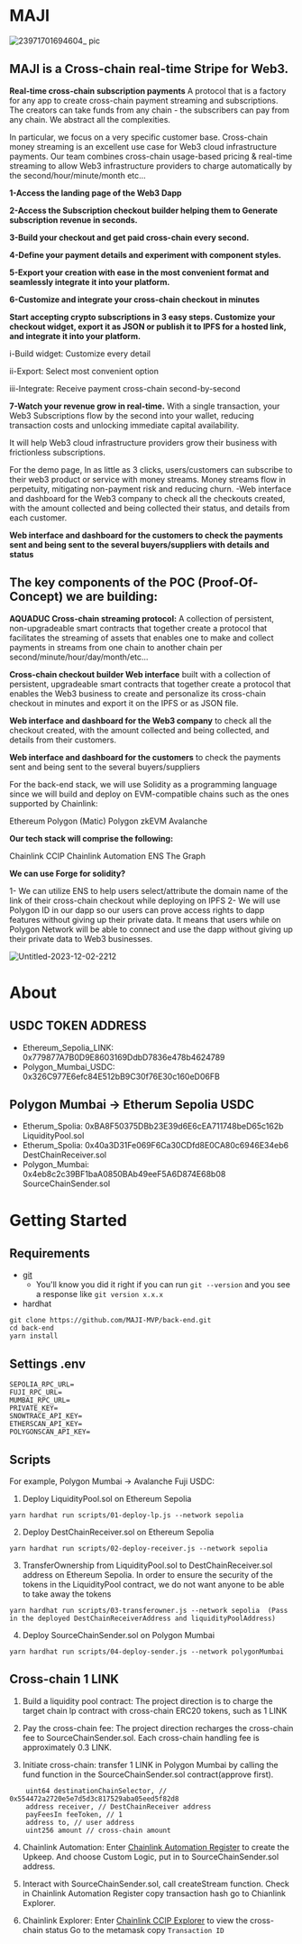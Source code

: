 # MAJI 
![23971701694604_ pic](https://github.com/MAJI-MVP/back-end/assets/125990317/43f47a5d-b6c5-4c3a-89c4-fe2a055f692f)

## MAJI is a Cross-chain real-time Stripe for Web3. 

**Real-time cross-chain subscription payments**
A protocol that is a factory for any app to create cross-chain payment streaming and subscriptions. The creators can take funds from any chain - the subscribers can pay from any chain. We abstract all the complexities. 

In particular, we focus on a very specific customer base. Cross-chain money streaming is an excellent use case for Web3 cloud infrastructure payments. Our team combines cross-chain usage-based pricing & real-time streaming to allow Web3 infrastructure providers to charge automatically by the second/hour/minute/month etc...

**1-Access the landing page of the Web3 Dapp**

**2-Access the Subscription checkout builder helping them to Generate subscription revenue in seconds.**

**3-Build your checkout and get paid cross-chain every second.**

**4-Define your payment details and experiment with component styles.**

**5-Export your creation with ease in the most convenient format and seamlessly integrate it into your platform.**

**6-Customize and integrate your cross-chain checkout in minutes**

**Start accepting crypto subscriptions in 3 easy steps. Customize your checkout widget, export it as JSON or publish it to IPFS for a hosted link, and integrate it into your platform.**

i-Build widget: Customize every detail

ii-Export: Select most convenient option

iii-Integrate: Receive payment cross-chain second-by-second

**7-Watch your revenue grow in real-time.**
With a single transaction, your Web3 Subscriptions flow by the second into your wallet, reducing transaction costs and unlocking immediate capital availability.

It will help Web3 cloud infrastructure providers grow their business with frictionless subscriptions.


For the demo page, In as little as 3 clicks, users/customers can subscribe to their web3 product or service with money streams. Money streams flow in perpetuity, mitigating non-payment risk and reducing churn. 
-Web interface and dashboard for the Web3 company to check all the checkouts created, with the amount collected and being collected their status, and details from each customer.

**Web interface and dashboard for the customers to check the payments sent and being sent to the several buyers/suppliers with details and status**

## The key components of the POC (Proof-Of-Concept) we are building:

**AQUADUC Cross-chain streaming protocol:**
A collection of persistent, non-upgradeable smart contracts that together create a protocol that facilitates the streaming of assets that enables one to make and collect payments in streams from one chain to another chain per second/minute/hour/day/month/etc...

**Cross-chain checkout builder Web interface**
built with a collection of persistent, upgradeable smart contracts that together create a protocol that enables the Web3 business to create and personalize its cross-chain checkout in minutes and export it on the IPFS or as JSON file.

**Web interface and dashboard for the Web3 company**
to check all the checkout created, with the amount collected and being collected, and details from their customers.

**Web interface and dashboard for the customers**
to check the payments sent and being sent to the several buyers/suppliers

For the back-end stack, we will use Solidity as a programming language since we will build and deploy on EVM-compatible chains such as the ones supported by Chainlink:

Ethereum
Polygon (Matic)
Polygon zkEVM
Avalanche

**Our tech stack will comprise the following:**

Chainlink CCIP
Chainlink Automation
ENS
The Graph

**We can use Forge for solidity?**

1- We can utilize ENS to help users select/attribute the domain name of the link of their cross-chain checkout while deploying on IPFS
2- We will use Polygon ID in our dapp so our users can prove access rights to dapp features without giving up their private data. It means that users while on Polygon Network will be able to connect and use the dapp without giving up their private data to Web3 businesses. 

![Untitled-2023-12-02-2212](https://github.com/MAJI-MVP/back-end/assets/125990317/e1cd2d85-1203-438c-953a-93926d5041c1)

# About

## USDC TOKEN ADDRESS
- Ethereum_Sepolia_LINK: 0x779877A7B0D9E8603169DdbD7836e478b4624789
- Polygon_Mumbai_USDC: 0x326C977E6efc84E512bB9C30f76E30c160eD06FB

## Polygon Mumbai -> Etherum Sepolia USDC
- Etherum_Spolia: 0xBA8F50375DBb23E39d6E6cEA711748beD65c162b LiquidityPool.sol
- Etherum_Spolia: 0x40a3D31Fe069F6Ca30CDfd8E0CA80c6946E34eb6 DestChainReceiver.sol
- Polygon_Mumbai: 0x4eb8c2c39BF1baA0850BAb49eeF5A6D874E68b08 SourceChainSender.sol

# Getting Started

## Requirements

- [git](https://git-scm.com/book/en/v2/Getting-Started-Installing-Git)
  - You'll know you did it right if you can run `git --version` and you see a response like `git version x.x.x`
- hardhat


```
git clone https://github.com/MAJI-MVP/back-end.git
cd back-end
yarn install
```


## Settings .env

```
SEPOLIA_RPC_URL=
FUJI_RPC_URL=
MUMBAI_RPC_URL=
PRIVATE_KEY=
SNOWTRACE_API_KEY=
ETHERSCAN_API_KEY=
POLYGONSCAN_API_KEY=
```


## Scripts

For example, Polygon Mumbai -> Avalanche Fuji USDC:

1. Deploy LiquidityPool.sol on Ethereum Sepolia

```
yarn hardhat run scripts/01-deploy-lp.js --network sepolia
```

2. Deploy DestChainReceiver.sol on Ethereum Sepolia

```
yarn hardhat run scripts/02-deploy-receiver.js --network sepolia
```

3. TransferOwnership from LiquidityPool.sol to DestChainReceiver.sol address on Ethereum Sepolia.
   In order to ensure the security of the tokens in the LiquidityPool contract, we do not want anyone to be able to take away the tokens

```
yarn hardhat run scripts/03-transferowner.js --network sepolia  (Pass in the deployed DestChainReceiverAddress and liquidityPoolAddress)
```

4. Deploy SourceChainSender.sol on Polygon Mumbai

```
yarn hardhat run scripts/04-deploy-sender.js --network polygonMumbai
```

## Cross-chain 1 LINK
1. Build a liquidity pool contract: The project direction is to charge the target chain lp contract with cross-chain ERC20 tokens, such as 1 LINK

2. Pay the cross-chain fee: The project direction recharges the cross-chain fee to SourceChainSender.sol. Each cross-chain handling fee is approximately 0.3 LINK.

3. Initiate cross-chain: transfer 1 LINK in Polygon Mumbai by calling the fund function in the SourceChainSender.sol contract(approve first).
```
    uint64 destinationChainSelector, // 0x554472a2720e5e7d5d3c817529aba05eed5f82d8
    address receiver, // DestChainReceiver address
    payFeesIn feeToken, // 1
    address to, // user address
    uint256 amount // cross-chain amount
 ```

4. Chainlink Automation: Enter [Chainlink Automation Register]([https://ccip.chain.link/](https://automation.chain.link/mumbai/91891732584567093379112087924008345583205370880517803548581144994370026233926)) to create the Upkeep.
   And choose Custom Logic, put in to SourceChainSender.sol address.

5. Interact with SourceChainSender.sol, call createStream function.
   Check in Chainlink Automation Register copy transaction hash go to Chianlink Explorer.


 6. Chainlink Explorer: Enter [Chainlink CCIP Explorer](https://ccip.chain.link/) to view the cross-chain status
    Go to the metamask copy ```Transaction ID ```
